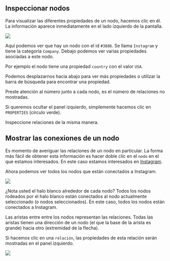 ## Inspeccionar nodos

Para visualizar las diferentes propiedades de un nodo, hacemos clic en él. La información aparece inmediatamente en el lado izquierdo de la pantalla.

![](https://github.com/Linkurious/linkurious-enterprise-manual/raw/master/en/first-visualization/PropertiesCircle.png)

Aquí podemos ver que hay un nodo con el id ```#3886```. Se llama ```Instagram``` y tiene la categoría ```Company```. Debajo podemos ver varias propiedades asociadas a este nodo.

Por ejemplo el nodo tiene una propiedad ```country``` con el valor ```USA```.

Podemos desplazarnos hacia abajo para ver más propiedades o utilizar la barra de búsqueda para encontrar una propiedad.

Preste atención al número junto a cada nodo, es el número de relaciones no mostradas.

Si queremos ocultar el panel izquierdo, simplemente hacemos clic en ```PROPERTIES``` (círculo verde).

Inspeccione relaciones de la misma manera.

## Mostrar las conexiones de un nodo

Es momento de averiguar las relaciones de un nodo en particular. La forma más fácil de obtener esta información es hacer doble clic en el ```nodo``` en el que estamos interesados. En este caso estamos interesados en [Instagram](http://instagram.com/).


Ahora podemos ver todos los nodos que están conectados a Instagram.

![](https://github.com/Linkurious/linkurious-enterprise-manual/raw/master/en/first-visualization/Connections.png)

¿Nota usted el halo blanco alrededor de cada nodo? Todos los nodos rodeados por el halo blanco están conectados al nodo actualmente seleccionado (o nodos seleccionados). En este caso, todos los nodos están conectados a Instagram.

Las aristas entre entre los nodos representan las relaciones. Todas las aristas tienen una dirección de un nodo (el que la base de la arista es grande) hacia otro (extremidad de la flecha).

Si hacemos clic en una ```relación```, las propiedades de esta relación serán mostradas en el panel izquierdo.

![](https://github.com/Linkurious/linkurious-enterprise-manual/raw/master/en/first-visualization/Relationship_Properties.png)